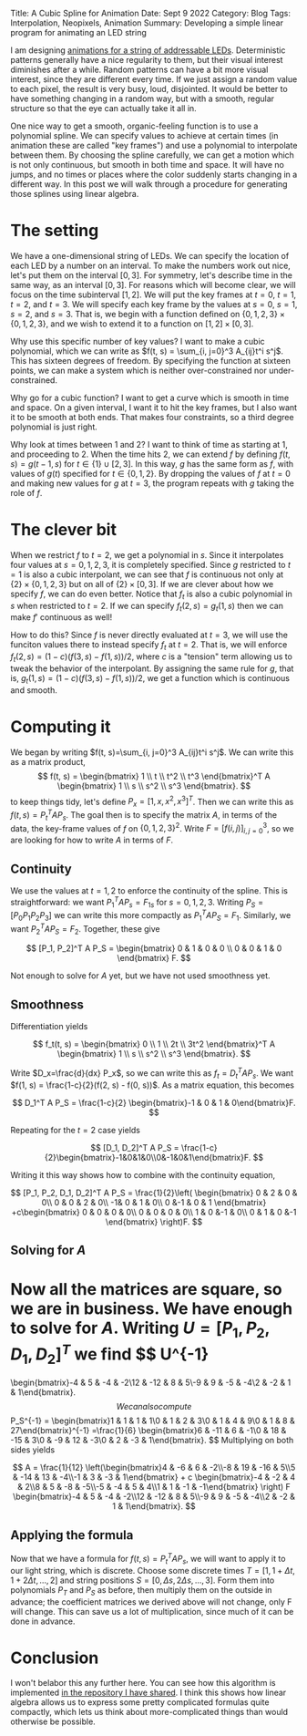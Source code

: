 Title: A Cubic Spline for Animation
Date: Sept 9 2022
Category: Blog
Tags: Interpolation, Neopixels, Animation
Summary: Developing a simple linear program for animating an LED string

I am designing [animations for a string of addressable LEDs](https://github.com/AldenMB/addressable_led_patterns). Deterministic patterns generally have a nice regularity to them, but their visual interest diminishes after a while. Random patterns can have a bit more visual interest, since they are different every time. If we just assign a random value to each pixel, the result is very busy, loud, disjointed. It would be better to have something changing in a random way, but with a smooth, regular structure so that the eye can actually take it all in.

One nice way to get a smooth, organic-feeling function is to use a polynomial spline. We can specify values to achieve at certain times (in animation these are called "key frames") and use a polynomial to interpolate between them. By choosing the spline carefully, we can get a motion which is not only continuous, but smooth in both time and space. It will have no jumps, and no times or places where the color suddenly starts changing in a different way. In this post we will walk through a procedure for generating those splines using linear algebra.

# The setting

We have a one-dimensional string of LEDs. We can specify the location of each LED by a number on an interval. To make the numbers work out nice, let's put them on the interval $[0, 3]$. For symmetry, let's describe time in the same way, as an interval $[0, 3]$. For reasons which will become clear, we will focus on the time subinterval $[1, 2]$. We will put the key frames at $t=0$, $t=1$, $t=2$, and $t=3$.  We will specify each key frame by the values at $s=0$, $s=1$, $s=2$, and $s=3$. That is, we begin with a function defined on $\{0, 1, 2, 3\}\times\{0, 1, 2, 3\}$, and we wish to extend it to a function on $[1, 2]\times[0, 3]$.

Why use this specific number of key values? I want to make a cubic polynomial, which we can write as $f(t, s) = \sum_{i, j=0}^3 A_{ij}t^i s^j$. This has sixteen degrees of freedom. By specifying the function at sixteen points, we can make a system which is neither over-constrained nor under-constrained.

Why go for a cubic function? I want to get a curve which is smooth in time and space. On a given interval, I want it to hit the key frames, but I also want it to be smooth at both ends. That makes four constraints, so a third degree polynomial is just right.

Why look at times between 1 and 2? I want to think of time as starting at 1, and proceeding to 2. When the time hits 2, we can extend $f$ by defining $f(t, s) = g(t-1, s)$ for $t\in\{1\}\cup[2,3]$. In this way, $g$ has the same form as $f$, with values of $g(t)$ specified for $t\in \{0, 1, 2\}$. By dropping the values of $f$ at $t=0$ and making new values for $g$ at $t=3$, the program repeats with $g$ taking the role of $f$.

# The clever bit

When we restrict $f$ to $t=2$, we get a polynomial in $s$. Since it interpolates four values at $s=0, 1, 2, 3$, it is completely specified. Since $g$ restricted to $t=1$ is also a cubic interpolant, we can see that $f$ is continuous not only at $\{2\}\times \{0, 1, 2, 3\}$ but on all of $\{2\}\times [0, 3]$. If we are clever about how we specify $f$, we can do even better. Notice that $f_t$ is also a cubic polynomial in $s$ when restricted to $t=2$. If we can specify $f_t(2, s)=g_t(1, s)$ then we can make $f'$ continuous as well!

How to do this? Since $f$ is never directly evaluated at $t=3$, we will use the funciton values there to instead specify $f_t$ at $t=2$. That is, we will enforce $f_t(2, s) = (1-c) (f(3, s)-f(1, s))/2$, where $c$ is a "tension" term allowing us to tweak the behavior of the interpolant. By assigning the same rule for $g$, that is, $g_t(1, s) = (1-c)(f(3, s)-f(1, s))/2$, we get a function which is continuous and smooth.

# Computing it

We began by writing $f(t, s)=\sum_{i, j=0}^3 A_{ij}t^i s^j$. We can write this as a matrix product, 
$$
f(t, s) = 
\begin{bmatrix}
1 \\ t \\ t^2 \\ t^3
\end{bmatrix}^T
A
\begin{bmatrix}
1 \\ s \\ s^2 \\ s^3
\end{bmatrix}.
$$
to keep things tidy, let's define $P_x = [1, x, x^2, x^3]^T$. Then we can write this as $f(t, s)=P_t^T A P_s$. The goal then is to specify the matrix $A$, in terms of the data, the key-frame values of $f$ on $\{0, 1, 2, 3\}^2$. Write $F=[f(i, j)]_{i, j=0}^3$, so we are looking for how to write $A$ in terms of $F$.

## Continuity

We use the values at $t=1, 2$ to enforce the continuity of the spline. This is straightforward: we want $P_1^TAP_s = F_{1s}$ for $s=0, 1, 2, 3$. Writing $P_S = [P_0P_1P_2P_3]$ we can write this more compactly as $P_1^TAP_S = F_1$. Similarly, we want $P_2^TAP_S = F_2$. Together, these give 

$$
[P_1, P_2]^T A P_S = \begin{bmatrix} 0 & 1 & 0 & 0 \\ 0 & 0 & 1 & 0 \end{bmatrix} F.
$$

Not enough to solve for $A$ yet, but we have not used smoothness yet.

## Smoothness

Differentiation yields

$$
f_t(t, s) = 
\begin{bmatrix}
0 \\ 1 \\ 2t \\ 3t^2
\end{bmatrix}^T
A
\begin{bmatrix}
1 \\ s \\ s^2 \\ s^3
\end{bmatrix}.
$$

Write $D_x=\frac{d}{dx} P_x$, so we can write this as $f_t = D_t^T A P_s$. We want $f(1, s) = \frac{1-c}{2}(f(2, s) - f(0, s))$. As a matrix equation, this becomes

$$
D_1^T A P_S = \frac{1-c}{2} \begin{bmatrix}-1 & 0 & 1 & 0\end{bmatrix}F.
$$

Repeating for the $t=2$ case yields

$$
[D_1, D_2]^T A P_S = \frac{1-c}{2}\begin{bmatrix}-1&0&1&0\\0&-1&0&1\end{bmatrix}F.
$$

Writing it this way shows how to combine with the continuity equation,

$$
[P_1, P_2, D_1, D_2]^T A P_S = \frac{1}{2}\left(
\begin{bmatrix}
0 & 2 & 0 & 0\\
0 & 0 & 2 & 0\\
-1& 0 & 1 & 0\\
0 &-1 & 0 & 1
\end{bmatrix}
+c\begin{bmatrix}
0 & 0 & 0 & 0\\
0 & 0 & 0 & 0\\
1 & 0 &-1 & 0\\
0 & 1 & 0 &-1
\end{bmatrix}
\right)F.
$$

## Solving for $A$

Now all the matrices are square, so we are in business. We have enough to solve for $A$. Writing $U=[P_1,P_2,D_1,D_2]^T$ we find
$$
U^{-1}
=
\begin{bmatrix}-4 & 5 & -4 & -2\\12 & -12 & 8 & 5\\-9 & 9 & -5 & -4\\2 & -2 & 1 & 1\end{bmatrix}.
$$
We can also compute 
$$
P_S^{-1} = \begin{bmatrix}1 & 1 & 1 & 1\\0 & 1 & 2 & 3\\0 & 1 & 4 & 9\\0 & 1 & 8 & 27\end{bmatrix}^{-1}
=\frac{1}{6} \begin{bmatrix}6 & -11 & 6 & -1\\0 & 18 & -15 & 3\\0 & -9 & 12 & -3\\0 & 2 & -3 & 1\end{bmatrix}.
$$
Multiplying on both sides yields

$$
A = \frac{1}{12} \left(\begin{bmatrix}4 & -6 & 6 & -2\\-8 & 19 & -16 & 5\\5 & -14 & 13 & -4\\-1 & 3 & -3 & 1\end{bmatrix} + c \begin{bmatrix}-4 & -2 & 4 & 2\\8 & 5 & -8 & -5\\-5 & -4 & 5 & 4\\1 & 1 & -1 & -1\end{bmatrix} \right)
F \begin{bmatrix}-4 & 5 & -4 & -2\\12 & -12 & 8 & 5\\-9 & 9 & -5 & -4\\2 & -2 & 1 & 1\end{bmatrix}.
$$

## Applying the formula

Now that we have a formula for $f(t, s)=P_t^TAP_s$, we will want to apply it to our light string, which is discrete. Choose some discrete times $T = [1, 1+\Delta t, 1+2\Delta t, \dots, 2]$ and string positions $S=[0,\Delta s, 2\Delta s, ..., 3]$. Form them into polynomials $P_T$ and $P_S$ as before, then multiply them on the outside in advance; the coefficient matrices we derived above will not change, only F will change. This can save us a lot of multiplication, since much of it can be done in advance.

# Conclusion

I won't belabor this any further here. You can see how this algorithm is implemented [in the repository I have shared](https://github.com/AldenMB/addressable_led_patterns). I think this shows how linear algebra allows us to express some pretty complicated formulas quite compactly, which lets us think about more-complicated things than would otherwise be possible.